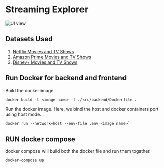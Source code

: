# Streaming Explorer

![UI view](streamingEx.gif)

## Datasets Used

1. [Netflix Movies and TV Shows](https://www.kaggle.com/shivamb/netflix-shows)
2. [Amazon Prime Movies and TV Shows](https://www.kaggle.com/datasets/shivamb/amazon-prime-movies-and-tv-shows)
3. [Disney+ Movies and TV Shows](https://www.kaggle.com/datasets/shivamb/disney-movies-and-tv-shows)



## Run Docker for backend and frontend

Build the docker image

```
docker build -t <image name> -f ./src/backend/Dockerfile .
```

Run the docker image. Here, we bind the host and docker containers port using host mode.

```
docker run --network=host --env-file .env <image name>`
```

## RUN docker compose

docker compose will build both the docker file and run them togather.

```
docker-compose up
```
